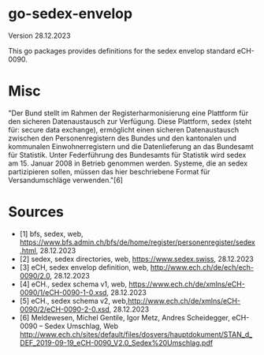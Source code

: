 # go-sedex-envelop
Version 28.12.2023

This go packages provides definitions for the sedex envelop standard eCH-0090.

# Misc
"Der Bund stellt im Rahmen der Registerharmonisierung eine Plattform für den sicheren Datenaustausch zur Verfügung. Diese Plattform, sedex (steht für: secure data exchange), 
ermöglicht einen sicheren Datenaustausch zwischen den Personenregistern des Bundes und
den kantonalen und kommunalen Einwohnerregistern und die Datenlieferung an das Bundesamt für Statistik.
Unter Federführung des Bundesamts für Statistik wird sedex am 15. Januar 2008 in Betrieb
genommen werden.
Systeme, die an sedex partizipieren sollen, müssen das hier beschriebene Format für Versandumschläge verwenden."[6]

# Sources
- [1] bfs, sedex, web, https://www.bfs.admin.ch/bfs/de/home/register/personenregister/sedex.html, 28.12.2023
- [2] sedex, sedex directories, web, https://www.sedex.swiss, 28.12.2023
- [3] eCH, sedex envelop definition, web, http://www.ech.ch/de/ech/ech-0090/2.0, 28.12.2023
- [4] eCH., sedex schema v1, web, https://www.ech.ch/de/xmlns/eCH-0090/1/eCH-0090-1-0.xsd, 28.12.2023
- [5] eCH., sedex schema v2, web,http://www.ech.ch/de/xmlns/eCH-0090/2/eCH-0090-2-0.xsd, 28.12.2023
- [6] Meldewesen, Michel Gentile, Igor Metz, Andres Scheidegger, eCH-0090 – Sedex Umschlag, Web http://www.ech.ch/sites/default/files/dosvers/hauptdokument/STAN_d_DEF_2019-09-19_eCH-0090_V2.0_Sedex%20Umschlag.pdf
